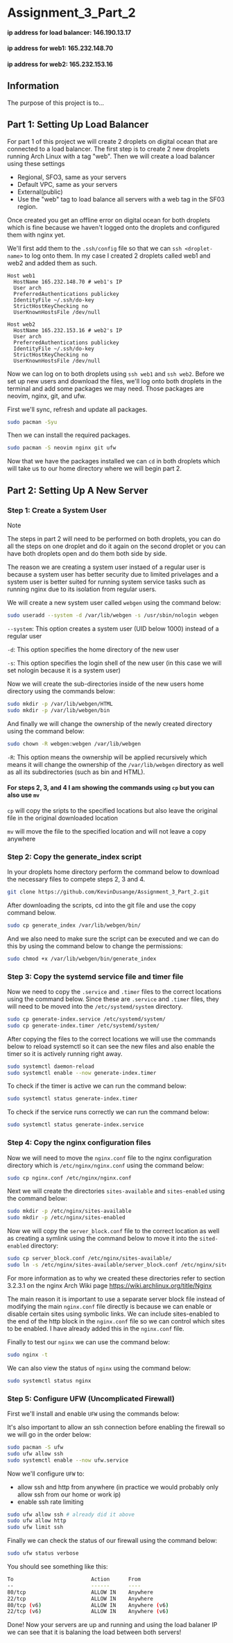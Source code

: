 # Assignment_3_Part_2

#### ip address for load balancer: 146.190.13.17
#### ip address for web1: 165.232.148.70
#### ip address for web2: 165.232.153.16

## Information

The purpose of this project is to...

## Part 1: Setting Up Load Balancer

For part 1 of this project we will create 2 droplets on digital ocean that are connected to a load balancer. The first step is to create 2 new droplets running Arch Linux with a tag "web". Then we will create a load balancer using these settings
- Regional, SFO3, same as your servers
- Default VPC, same as your servers
- External(public)
- Use the "web" tag to load balance all servers with a web tag in the SF03 region.

Once created you get an offline error on digital ocean for both droplets which is fine because we haven't logged onto the droplets and configured them with nginx yet.

We'll first add them to the `.ssh/config` file so that we can `ssh <droplet-name>` to log onto them. In my case I created 2 droplets called web1 and web2 and added them as such.

```
Host web1
  HostName 165.232.148.70 # web1's IP
  User arch
  PreferredAuthentications publickey
  IdentityFile ~/.ssh/do-key
  StrictHostKeyChecking no
  UserKnownHostsFile /dev/null

Host web2
  HostName 165.232.153.16 # web2's IP
  User arch
  PreferredAuthentications publickey
  IdentityFile ~/.ssh/do-key
  StrictHostKeyChecking no
  UserKnownHostsFile /dev/null
```

Now we can log on to both droplets using `ssh web1` and `ssh web2`. Before we set up new users and download the files, we'll log onto both droplets in the terminal and add some packages we may need. Those packages are neovim, nginx, git, and ufw.

First we'll sync, refresh and update all packages.

```bash
sudo pacman -Syu
```

Then we can install the required packages.

```bash
sudo pacman -S neovim nginx git ufw
```

Now that we have the packages installed we can `cd` in both droplets which will take us to our home directory where we will begin part 2.

## Part 2: Setting Up A New Server

### Step 1: Create a System User

> [!note] 
> The steps in part 2 will need to be performed on both droplets, you can do all the steps on one droplet and do it again on the second droplet or you can have both droplets open and do them both side by side.


The reason we are creating a system user instaed of a regular user is because a system user has better security due to limited privelages and a system user is better suited for running system service tasks such as running nginx due to its isolation from regular users. 

We will create a new system user called `webgen` using the command below:

```bash
sudo useradd --system -d /var/lib/webgen -s /usr/sbin/nologin webgen
```

`--system`: This option creates a system user (UID below 1000) instead of a regular user

`-d`: This option specifies the home directory of the new user

`-s`: This option specifies the login shell of the new user (in this case we will set nologin because it is a system user)

Now we will create the sub-directories inside of the new users home directory using the commands below:

```bash
sudo mkdir -p /var/lib/webgen/HTML
sudo mkdir -p /var/lib/webgen/bin
```

And finally we will change the ownership of the newly created directory using the command below:

```bash
sudo chown -R webgen:webgen /var/lib/webgen
```

`-R`: This option means the ownership will be applied recursively which means it will change the ownership of the `/var/lib/webgen` directory as well as all its subdirectories (such as bin and HTML). 

#### For steps 2, 3, and 4 I am showing the commands using `cp` but you can also use `mv`

`cp` will copy the sripts to the specified locations but also leave the original file in the original downloaded location

`mv` will move the file to the specified location and will not leave a copy anywhere

### Step 2: Copy the generate_index script

In your droplets home directory perform the command below to download the necessary files to compete steps 2, 3 and 4. 

```bash
git clone https://github.com/KevinDusange/Assignment_3_Part_2.git
```

After downloading the scripts, cd into the git file and use the copy command below.

```bash
sudo cp generate_index /var/lib/webgen/bin/
```

And we also need to make sure the script can be executed and we can do this by using the command below to change the permissions:

```bash
sudo chmod +x /var/lib/webgen/bin/generate_index
```

### Step 3: Copy the systemd service file and timer file

Now we need to copy the `.service` and `.timer` files to the correct locations using the command below. Since these are `.service` and `.timer` files, they will need to be moved into the `/etc/systemd/system` directory.

```bash
sudo cp generate-index.service /etc/systemd/system/
sudo cp generate-index.timer /etc/systemd/system/
```

After copying the files to the correct locations we will use the commands below to reload systemctl so it can see the new files and also enable the timer so it is actively running right away.

```bash
sudo systemctl daemon-reload
sudo systemctl enable --now generate-index.timer
```

To check if the timer is active we can run the command below:

```bash
sudo systemctl status generate-index.timer
```

To check if the service runs correctly we can run the command below:

```bash
sudo systemctl status generate-index.service
```

### Step 4: Copy the nginx configuration files

Now we will need to move the `nginx.conf` file to the nginx configuration directory which is `/etc/nginx/nginx.conf` using the command below:

```bash
sudo cp nginx.conf /etc/nginx/nginx.conf
```

Next we will create the directories `sites-available` and `sites-enabled` using the command below:

```bash
sudo mkdir -p /etc/nginx/sites-available
sudo mkdir -p /etc/nginx/sites-enabled
```

Now we will copy the `server_block.conf` file to the correct location as well as creating a symlink using the command below to move it into the `sited-enabled` directory:

```bash
sudo cp server_block.conf /etc/nginx/sites-available/
sudo ln -s /etc/nginx/sites-available/server_block.conf /etc/nginx/sites-enabled/
```

For more information as to why we created these directories refer to section 3.2.3.1 on the nginx Arch Wiki page
https://wiki.archlinux.org/title/Nginx

The main reason it is important to use a separate server block file instead of modifying the main `nginx.conf` file directly is because we can enable or disable certain sites using symbolic links. We can include sites-enabled to the end of the http block in the `nginx.conf` file so we can control which sites to be enabled. I have already added this in the `nginx.conf` file. 

Finally to test our `nginx` we can use the command below:

```bash
sudo nginx -t
```

We can also view the status of `nginx` using the command below:

```bash
sudo systemctl status nginx
```

### Step 5: Configure UFW (Uncomplicated Firewall)

First we'll install and enable `UFW` using the commands below:

It's also important to allow an ssh connection before enabling the firewall so we will go in the order below:

```bash
sudo pacman -S ufw
sudo ufw allow ssh
sudo systemctl enable --now ufw.service
```

Now we'll configure `UFW` to:

- allow ssh and http from anywhere (in practice we would probably only allow ssh from our home or work ip)
- enable ssh rate limiting

```bash
sudo ufw allow ssh # already did it above
sudo ufw allow http
sudo ufw limit ssh
```

Finally we can check the status of our firewall using the command below:

```bash
sudo ufw status verbose
```

You should see something like this:

```bash
To                         Action      From
--                         ------      ----
80/tcp                     ALLOW IN    Anywhere
22/tcp                     ALLOW IN    Anywhere
80/tcp (v6)                ALLOW IN    Anywhere (v6)
22/tcp (v6)                ALLOW IN    Anywhere (v6)
```

Done! Now your servers are up and running and using the load balaner IP we can see that it is balaning the load between both servers!